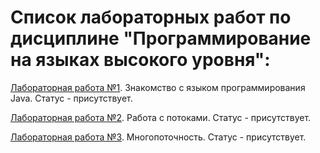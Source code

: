 # Список лабораторных работ по дисциплине "Программирование на языках высокого уровня":

[Лабораторная работа №1](https://github.com/oooNAKooo/BSUIR/tree/main/4%20sem/PNaYaVU/introduction_to_Java/lab_1). Знакомство с языком программирования Java. Статус - присутствует.

[Лабораторная работа №2](https://github.com/oooNAKooo/BSUIR/tree/main/4%20sem/PNaYaVU/introduction_to_Java/lab_2). Работа с потоками. Статус - присутствует.

[Лабораторная работа №3](https://github.com/oooNAKooo/BSUIR/tree/main/4%20sem/PNaYaVU/introduction_to_Java/lab_3). Многопоточность. Статус - присутствует.
